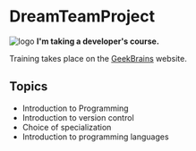 # DreamTeamProject

![logo](https://assets-global.website-files.com/5fa56eff5da6ff7f4400e849/62c2a163ff36a92e261cf03d_Mask%20group.png)
**I'm taking a developer's course.**

Training takes place on the [GeekBrains](https://gb.ru/) website.

## Topics

* Introduction to Programming
* Introduction to version control
* Choice of specialization
* Introduction to programming languages
